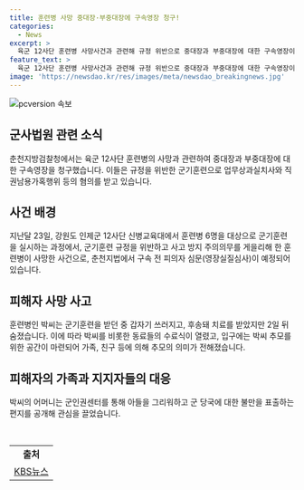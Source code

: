 ```yaml
---
title: 훈련병 사망 중대장·부중대장에 구속영장 청구!
categories:
  - News
excerpt: >
  육군 12사단 훈련병 사망사건과 관련해 규정 위반으로 중대장과 부중대장에 대한 구속영장이 청구됐습니다. 춘천지방검찰청은 업무상과실치사와 직권남용가혹행위 혐의로 영장을 청구했으며, 피의자 심문은 조만간 열릴 예정입니다. 훈련병의 사망으로 인해 가족, 동료들이 추모하는 가운데, 훈련병의 어머니는 군 당국에 대한 불만을 공개했습니다.
feature_text: >
  육군 12사단 훈련병 사망사건과 관련해 규정 위반으로 중대장과 부중대장에 대한 구속영장이 청구됐습니다. 춘천지방검찰청은 업무상과실치사와 직권남용가혹행위 혐의로 영장을 청구했으며, 피의자 심문은 조만간 열릴 예정입니다. 훈련병의 사망으로 인해 가족, 동료들이 추모하는 가운데, 훈련병의 어머니는 군 당국에 대한 불만을 공개했습니다.
image: 'https://newsdao.kr/res/images/meta/newsdao_breakingnews.jpg'
---
```


<p><img src="https://newsdao.kr/res/images/meta/newsdao_breakingnews.jpg" alt="pcversion 속보" /></p>

<h2 data-ke-size="size26">군사법원 관련 소식</h2>

<p data-ke-size="size16">춘천지방검찰청에서는 육군 12사단 훈련병의 사망과 관련하여 중대장과 부중대장에 대한 구속영장을 청구했습니다. 이들은 규정을 위반한 군기훈련으로 업무상과실치사와 직권남용가혹행위 등의 혐의를 받고 있습니다.</p>

<h2 data-ke-size="size26">사건 배경</h2>

<p data-ke-size="size16">지난달 23일, 강원도 인제군 12사단 신병교육대에서 훈련병 6명을 대상으로 군기훈련을 실시하는 과정에서, 군기훈련 규정을 위반하고 사고 방지 주의의무를 게을리해 한 훈련병이 사망한 사건으로, 춘천지법에서 구속 전 피의자 심문(영장실질심사)이 예정되어 있습니다.</p>

<h2 data-ke-size="size26">피해자 사망 사고</h2>

<p data-ke-size="size16">훈련병인 박씨는 군기훈련을 받던 중 갑자기 쓰러지고, 후송돼 치료를 받았지만 2일 뒤 숨졌습니다. 이에 따라 박씨를 비롯한 동료들의 수료식이 열렸고, 입구에는 박씨 추모를 위한 공간이 마련되어 가족, 친구 등에 의해 추모의 의미가 전해졌습니다.</p>

<h2 data-ke-size="size26">피해자의 가족과 지지자들의 대응</h2>

<p data-ke-size="size16">박씨의 어머니는 군인권센터를 통해 아들을 그리워하고 군 당국에 대한 불만을 표출하는 편지를 공개해 관심을 끌었습니다.</p>

<p data-ke-size="size16">&nbsp;</p>

<table>
    <tbody>
        <tr>
            <td style="text-align: center; height: 17px;"><b>출처</b></td>
        </tr>
        <tr>
            <td style="text-align: center; height: 17px;"><a href="https://www.kbs.co.kr">KBS뉴스</a></td>
        </tr>
    </tbody>
</table>

<p data-ke-size="size16">&nbsp;</p>

